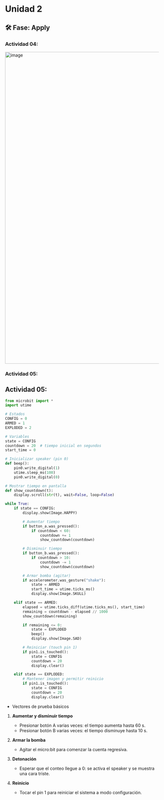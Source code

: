 # Unidad 2

## 🛠 Fase: Apply

### Actividad 04: 

<img width="838" height="1022" alt="image" src="https://github.com/user-attachments/assets/7b3d7824-5402-45b2-84b5-1ee188d38b09" />


### Actividad 05:

## Actividad 05:

```python
from microbit import *
import utime

# Estados
CONFIG = 0
ARMED = 1
EXPLODED = 2

# Variables
state = CONFIG
countdown = 20  # tiempo inicial en segundos
start_time = 0

# Inicializar speaker (pin 0)
def beep():
    pin0.write_digital(1)
    utime.sleep_ms(100)
    pin0.write_digital(0)

# Mostrar tiempo en pantalla
def show_countdown(t):
    display.scroll(str(t), wait=False, loop=False)

while True:
    if state == CONFIG:
        display.show(Image.HAPPY)

        # Aumentar tiempo
        if button_a.was_pressed():
            if countdown < 60:
                countdown += 1
                show_countdown(countdown)

        # Disminuir tiempo
        if button_b.was_pressed():
            if countdown > 10:
                countdown -= 1
                show_countdown(countdown)

        # Armar bomba (agitar)
        if accelerometer.was_gesture("shake"):
            state = ARMED
            start_time = utime.ticks_ms()
            display.show(Image.SKULL)

    elif state == ARMED:
        elapsed = utime.ticks_diff(utime.ticks_ms(), start_time)
        remaining = countdown - elapsed // 1000
        show_countdown(remaining)

        if remaining <= 0:
            state = EXPLODED
            beep()
            display.show(Image.SAD)

        # Reiniciar (touch pin 1)
        if pin1.is_touched():
            state = CONFIG
            countdown = 20
            display.clear()

    elif state == EXPLODED:
        # Mantener imagen y permitir reinicio
        if pin1.is_touched():
            state = CONFIG
            countdown = 20
            display.clear()
```

- Vectores de prueba básicos

1. **Aumentar y disminuir tiempo**  
   - Presionar botón A varias veces: el tiempo aumenta hasta 60 s.
   - Presionar botón B varias veces: el tiempo disminuye hasta 10 s.

2. **Armar la bomba**  
   - Agitar el micro:bit para comenzar la cuenta regresiva.

3. **Detonación**  
   - Esperar que el conteo llegue a 0: se activa el speaker y se muestra una cara triste.

4. **Reinicio**  
   - Tocar el pin 1 para reiniciar el sistema a modo configuración.



